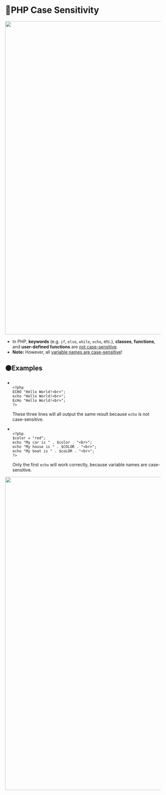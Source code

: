 <h1>🔴PHP Case Sensitivity</h1>

<img src="https://user-images.githubusercontent.com/74038190/212284115-f47cd8ff-2ffb-4b04-b5bf-4d1c14c0247f.gif" width="1010">

<ul>
  <li>In PHP, <strong>keywords</strong> (e.g. <code>if</code>, <code>else</code>, <code>while</code>, <code>echo</code>, etc.), <strong>classes</strong>, <strong>functions</strong>, and <strong>user-defined functions</strong> are <u>not case-sensitive</u>.</li>
  <li><strong>Note:</strong> However, all <u>variable names are case-sensitive</u>!</li>
</ul>

<h2>🟠Examples</h2>
<ul>
  <li>
  <pre><code>
&lt;?php
ECHO "Hello World!&lt;br&gt;";
echo "Hello World!&lt;br&gt;";
EcHo "Hello World!&lt;br&gt;";
?&gt;
</code></pre> 
  </li>
  These three lines will all output the same result because <code>echo</code> is not case-sensitive.
  <li>
    <pre><code>
&lt;?php
$color = "red";
echo "My car is " . $color . "&lt;br&gt;";
echo "My house is " . $COLOR . "&lt;br&gt;";
echo "My boat is " . $coLOR . "&lt;br&gt;";
?&gt;
</code></pre>
  </li>
  Only the first <code>echo</code> will work correctly, because variable names are case-sensitive.
</ul>

<img src="https://user-images.githubusercontent.com/74038190/212284115-f47cd8ff-2ffb-4b04-b5bf-4d1c14c0247f.gif" width="1010">
